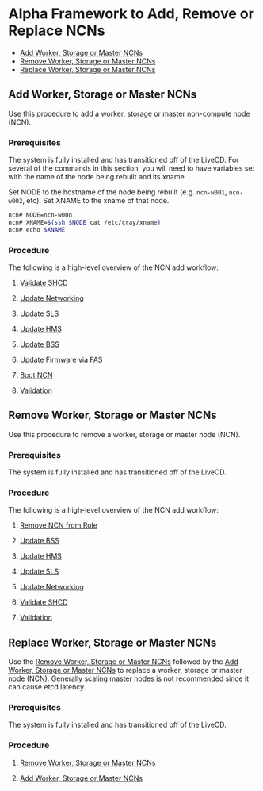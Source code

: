 # Alpha Framework to Add, Remove or Replace NCNs

- [Add Worker, Storage or Master NCNs](#add-worker-storage-master)
- [Remove Worker, Storage or Master NCNs](#remove-worker-storage-master)
- [Replace Worker, Storage or Master NCNs](#replace-worker-storage-master)

<a name="add-worker-storage-master"></a>
## Add Worker, Storage or Master NCNs

Use this procedure to add a worker, storage or master non-compute node (NCN).

<a name="prerequisites"></a>
### Prerequisites

The system is fully installed and has transitioned off of the LiveCD.
For several of the commands in this section, you will need to have variables set with the name of the node being rebuilt and its xname.

Set NODE to the hostname of the node being rebuilt (e.g. `ncn-w001`, `ncn-w002`, etc).
Set XNAME to the xname of that node.

```bash
ncn# NODE=ncn-w00n
ncn# XNAME=$(ssh $NODE cat /etc/cray/xname)
ncn# echo $XNAME
```

### Procedure

The following is a high-level overview of the NCN add workflow:

1. [Validate SHCD](Add_Remove_Replace_NCNs/Validate_SHCD.md#validate-shcd-before-adding-ncn)

2. [Update Networking](Add_Remove_Replace_NCNs/Update_Networking.md#update-networking-to-add-ncn)

3. [Update SLS](Add_Remove_Replace_NCNs/Update_SLS.md#update-sls-to-add-ncn)

4. [Update HMS](Add_Remove_Replace_NCNs/Update_HMS.md#update-hms-to-add-ncn)

5. [Update BSS](Add_Remove_Replace_NCNs/Update_BSS.md#update-bss-to-add-ncn)

6. [Update Firmware](Add_Remove_Replace_NCNs/Update_Firmware.md) via FAS

7. [Boot NCN](Add_Remove_Replace_NCNs/Boot_NCN.md)

8. [Validation](Add_Remove_Replace_NCNs/Validation.md#validate-added-ncn)


<a name="remove-worker-storage-master"></a>
## Remove Worker, Storage or Master NCNs

Use this procedure to remove a worker, storage or master node (NCN).

### Prerequisites

The system is fully installed and has transitioned off of the LiveCD.

### Procedure

The following is a high-level overview of the NCN add workflow:

1. [Remove NCN from Role](Add_Remove_Replace_NCNs/Remove_NCN_from_Role.md)

2. [Update BSS](Add_Remove_Replace_NCNs/Update_BSS.md#update-bss-to-remove-ncn)

3. [Update HMS](Add_Remove_Replace_NCNs/Update_HMS.md#update-hms-to-remove-ncn)

4. [Update SLS](Add_Remove_Replace_NCNs/Update_SLS.md#update-sls-to-remove-ncn)

5. [Update Networking](Add_Remove_Replace_NCNs/Update_Networking.md#update-networking-to-remove-ncn)

6. [Validate SHCD](Add_Remove_Replace_NCNs/Validate_SHCD.md#validate-shcd-after-removing-ncn)

7. [Validation](Add_Remove_Replace_NCNs/Validation.md#validate-removed-ncn)


<a name="replace-worker-storage-master"></a>
## Replace Worker, Storage or Master NCNs

Use the [Remove Worker, Storage or Master NCNs](#remove-worker-storage-master) followed by the [Add Worker, Storage or Master NCNs](#remove-worker-storage-master) to replace a worker, storage or master node (NCN). Generally scaling master nodes is not recommended since it can cause etcd latency.

### Prerequisites

The system is fully installed and has transitioned off of the LiveCD.

### Procedure

1. [Remove Worker, Storage or Master NCNs](#remove-worker-storage-master)

2. [Add Worker, Storage or Master NCNs](#remove-worker-storage-master)

